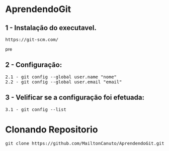 # AprendendoGit

<h2>1 - Instalação do executavel.</h2>
<pre>https://git-scm.com/</pre>pre
<h2>2 - Configuração:</h2>
<pre>2.1 - git config --global user.name "nome"
2.2 - git config --global user.email "email"</pre>
<h2>3 - Velificar se a configuração foi efetuada:</h2>
<pre>3.1 - git config --list </pre>

# Clonando Repositorio

<pre>git clone https://github.com/MailtonCanuto/AprendendoGit.git </pre>

